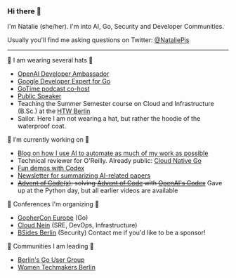 ### Hi there 👋

I'm Natalie (she/her). I'm into AI, Go, Security and Developer Communities.

Usually you'll find me asking questions on Twitter: [@NataliePis](https://twitter.com/NataliePis)

---

🎩  I am wearing several hats 🎩

- [OpenAI Developer Ambassador](https://openai.com/blog/gpt-3-apps/)
- [Google Developer Expert for Go](https://developers.google.com/community/experts/directory/profile/profile-natalie-pistunovich)
- [GoTime podcast co-host](https://twitter.com/gotimefm)
- [Public Speaker](https://github.com/pisush/public-speaking)
- Teaching the Summer Semester course on Cloud and Infrastructure (B.Sc.) at the [HTW Berlin](https://www.htw-berlin.de/)
- Sailor. Here I am not wearing a hat, but rather the hoodie of the waterproof coat.


🔭 I’m currently working on 🔭

- [Blog on how I use AI to automate as much of my work as possible](https://github.com/Pisush/code-with-ai)
- Technical reviewer for O'Reilly. Already public: [Cloud Native Go](https://www.amazon.com/Cloud-Native-Go-Unreliable-Environments-ebook/dp/B09328K9QG)
- [Fun demos with Codex](https://www.youtube.com/watch?v=fuFh_CDByHA&list=PLQTDXis1psVf7-Jr9vjne3_mMqjWPpsmu)
- [Newsletter for summarizing AI-related papers](https://nataliepis.substack.com/account)
- ~~[Advent of Code(x)](https://www.youtube.com/watch?v=5Vl5uOy4oQ4&list=PLQTDXis1psVf60baWXivYS8nLqPSGSG2t): solving [Advent of Code](https://adventofcode.com/) with [OpenAI's Codex](https://openai.com/blog/openai-codex/)~~ Gave up at the Python day, but all earlier videos are available



📣  Conferences I'm organizing 📣

- [GopherCon Europe](https://gophercon.eu/) (Go)
- [Cloud Nein](https://cloudne.in/) (SRE, DevOps, Infrastructure)
- [BSides Berlin](https://bsides.berlin/) (Security)
Contact me if you'd like to be a sponsor!



🌱 Communities I am leading 🌱

- [Berlin's Go User Group](https://www.meetup.com/golang-users-berlin/)
- [Women Techmakers Berlin](https://www.meetup.com/Women-Techmakers-Berlin/)




<!--
**Pisush/pisush** is a ✨ _special_ ✨ repository because its `README.md` (this file) appears on your GitHub profile.

Here are some ideas to get you started:


- 🌱 I’m currently learning ...
- 👯 I’m looking to collaborate on ...
- 🤔 I’m looking for help with ...
- 💬 Ask me about ...
- ⚡ Fun fact: ...
-->
